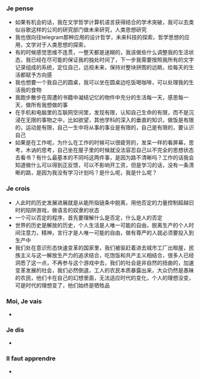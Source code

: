 ### Je pense
- 如果有机会的话，我在文学哲学计算机语言获得结合的学术突破，我可以去类似谷歌这样的公司的研究部门做未来研究，人类思想研究
- 我也很向往telegram那种应用的设计哲学，未来科技的探索，哲学思想的应用，文学对于人类思想的探索，
- 有的时候感觉思维不连贯，一整天都是迷糊的，我该做些什么调整我的生活状态，我已经在尽可能的保证我的独处时间了，下一步我需要按照我所有的文字记录组成的系统，定位自己，远视未来，保持对整块拼图的远眺，给每天的生活都赋予方向感
- 我也想要一个我自己的圆桌，我可以坐在圆桌边吃饭喝咖啡，可以处理我的生活我的食物
- 我跑步散步在周遭的书籍中凝结记忆的物件中充分的生活每一天，感恩每一天，做所有我想做的事
- 在手机和电脑里的互联网空间里，发现有限，认知自己生命的有限，而不是沉浸在无限的事物之中，比如欲望，其他学科的深入的垂直的知识，做饭是有限的，运动是有限，自己一生中将从事的事业是有限的，自己是有限的，要认识自己
- 如果是在工作呢，为什么在工作的时候可以很疲劳的，发呆一样的看屏幕，思考，木讷的思考，自己坐在屋子里的时候就没法容忍自己以不完全的思想状态去看书？有什么最基本的不同吗这两件事，是因为路不清晰吗？工作的话我会知道做什么可以得到正反馈，可以不影响开工资，但是学习的话，没有一条清晰的路，是因为我没有学习计划吗？是什么呢，我是什么呢？


### Je crois
- 人此时的历史发展进展就是从能所指链条中脱离，用他否定的力量控制超越旧时的陷阱游戏，做语言的奴隶的状态
- 一个可以否定的程序，首先要理解什么是否定，什么是人的否定
- 世界的历史是解放的历史，个人生活是人唯一可能的自由，脱离生产的个人时间注意力，精神，言行才是人唯一可能的自由，做有尊严的人就必须要投入到生产中
- 我们处在意识形态快速变革的国家里，我们被驱赶着进去城市工厂出租屋，民族主义与这一解放生产力的追求结合，吃饱饭和共产主义相结合，很多人已经洞悉了这一点，不再参与这个游戏中去，我们的社会是非自然的扭曲的，加速变革发展的社会，我们必然倒退，工人的农民本质暴露出来，大众仍然是愚昧的农民，他们卡在自己的幻想里面，无法适应时代的变化，个人的理想没变，可是时代的理想变了，他们始终是牺牲品




### Moi, Je vais
- 


### Je dis
- 


### Il faut apprendre
- 
